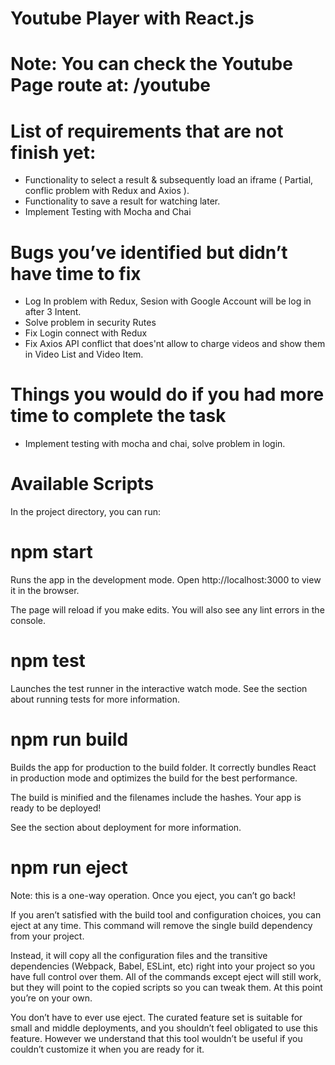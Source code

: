 # Youtube Player with React.js
# Note: You can check the Youtube Page route at: /youtube 
# List of requirements that are not finish yet: 
  - Functionality to select a result & subsequently load an iframe ( Partial, conflic problem with Redux and Axios ). 
  - Functionality to save a result for watching later.
  - Implement Testing with Mocha and Chai
 
# Bugs you’ve identified but didn’t have time to fix
  - Log In problem with Redux, Sesion with Google Account will be log in after 3 Intent.
  - Solve problem in security Rutes
  - Fix Login connect with Redux
  - Fix Axios API conflict that does'nt allow to charge videos and show them in Video List and Video Item.

# Things you would do if you had more time to complete the task
  - Implement testing with mocha and chai, solve problem in login.
  
# Available Scripts
In the project directory, you can run:

# npm start
Runs the app in the development mode.
Open http://localhost:3000 to view it in the browser.

The page will reload if you make edits.
You will also see any lint errors in the console.

# npm test
Launches the test runner in the interactive watch mode.
See the section about running tests for more information.

# npm run build
Builds the app for production to the build folder.
It correctly bundles React in production mode and optimizes the build for the best performance.

The build is minified and the filenames include the hashes.
Your app is ready to be deployed!

See the section about deployment for more information.

# npm run eject
Note: this is a one-way operation. Once you eject, you can’t go back!

If you aren’t satisfied with the build tool and configuration choices, you can eject at any time. This command will remove the single build dependency from your project.

Instead, it will copy all the configuration files and the transitive dependencies (Webpack, Babel, ESLint, etc) right into your project so you have full control over them. All of the commands except eject will still work, but they will point to the copied scripts so you can tweak them. At this point you’re on your own.

You don’t have to ever use eject. The curated feature set is suitable for small and middle deployments, and you shouldn’t feel obligated to use this feature. However we understand that this tool wouldn’t be useful if you couldn’t customize it when you are ready for it.

